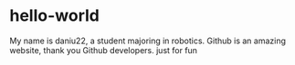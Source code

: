 # hello-world
My name is daniu22, a student majoring in robotics.
Github is an amazing website, thank you Github developers.
just for fun
